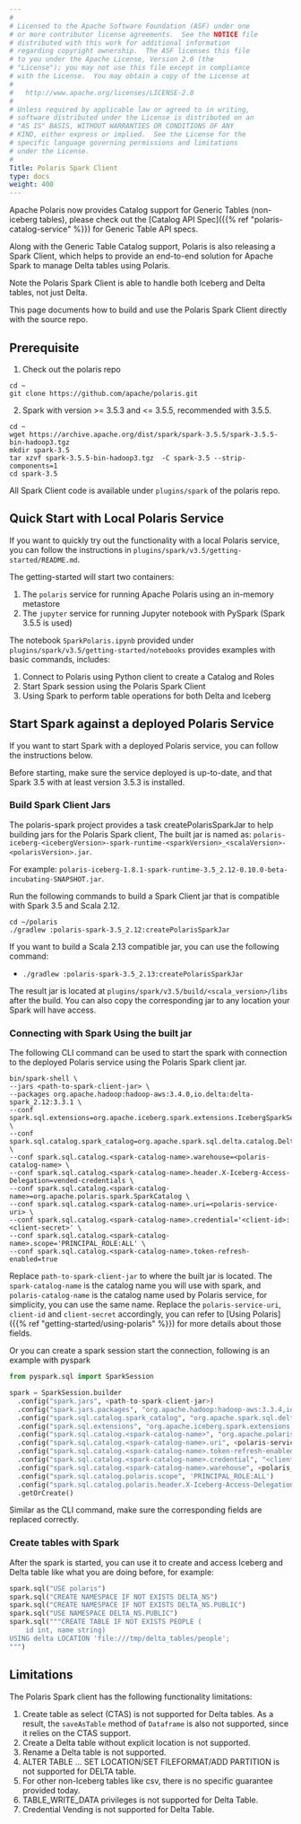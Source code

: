 ```yaml
---
#
# Licensed to the Apache Software Foundation (ASF) under one
# or more contributor license agreements.  See the NOTICE file
# distributed with this work for additional information
# regarding copyright ownership.  The ASF licenses this file
# to you under the Apache License, Version 2.0 (the
# "License"); you may not use this file except in compliance
# with the License.  You may obtain a copy of the License at
#
#   http://www.apache.org/licenses/LICENSE-2.0
#
# Unless required by applicable law or agreed to in writing,
# software distributed under the License is distributed on an
# "AS IS" BASIS, WITHOUT WARRANTIES OR CONDITIONS OF ANY
# KIND, either express or implied.  See the License for the
# specific language governing permissions and limitations
# under the License.
#
Title: Polaris Spark Client
type: docs
weight: 400
---
```


Apache Polaris now provides Catalog support for Generic Tables (non-iceberg tables), please check out 
the [Catalog API Spec]({{% ref "polaris-catalog-service" %}}) for Generic Table API specs.

Along with the Generic Table Catalog support, Polaris is also releasing a Spark Client, which helps to 
provide an end-to-end solution for Apache Spark to manage Delta tables using Polaris.

Note the Polaris Spark Client is able to handle both Iceberg and Delta tables, not just Delta.

This page documents how to build and use the Polaris Spark Client directly with the source repo.

## Prerequisite
1. Check out the polaris repo
```shell
cd ~
git clone https://github.com/apache/polaris.git
```
2. Spark with version >= 3.5.3 and <= 3.5.5, recommended with 3.5.5.
```shell
cd ~
wget https://archive.apache.org/dist/spark/spark-3.5.5/spark-3.5.5-bin-hadoop3.tgz 
mkdir spark-3.5
tar xzvf spark-3.5.5-bin-hadoop3.tgz  -C spark-3.5 --strip-components=1
cd spark-3.5
```

All Spark Client code is available under `plugins/spark` of the polaris repo.

## Quick Start with Local Polaris Service
If you want to quickly try out the functionality with a local Polaris service, you can follow the instructions
in `plugins/spark/v3.5/getting-started/README.md`.

The getting-started will start two containers:
1) The `polaris` service for running Apache Polaris using an in-memory metastore
2) The `jupyter` service for running Jupyter notebook with PySpark (Spark 3.5.5 is used)

The notebook `SparkPolaris.ipynb` provided under `plugins/spark/v3.5/getting-started/notebooks` provides examples 
with basic commands, includes:
1) Connect to Polaris using Python client to create a Catalog and Roles
2) Start Spark session using the Polaris Spark Client
3) Using Spark to perform table operations for both Delta and Iceberg

## Start Spark against a deployed Polaris Service
If you want to start Spark with a deployed Polaris service, you can follow the instructions below.

Before starting, make sure the service deployed is up-to-date, and that Spark 3.5 with at least version 3.5.3 is installed. 

### Build Spark Client Jars
The polaris-spark project provides a task createPolarisSparkJar to help building jars for the Polaris Spark client,
The built jar is named as:
`polaris-iceberg-<icebergVersion>-spark-runtime-<sparkVersion>_<scalaVersion>-<polarisVersion>.jar`. 

For example: `polaris-iceberg-1.8.1-spark-runtime-3.5_2.12-0.10.0-beta-incubating-SNAPSHOT.jar`.

Run the following commands to build a Spark Client jar that is compatible with Spark 3.5 and Scala 2.12.
```shell
cd ~/polaris
./gradlew :polaris-spark-3.5_2.12:createPolarisSparkJar
```
If you want to build a Scala 2.13 compatible jar, you can use the following command:
- `./gradlew :polaris-spark-3.5_2.13:createPolarisSparkJar` 

The result jar is located at `plugins/spark/v3.5/build/<scala_version>/libs` after the build. You can also copy the
corresponding jar to any location your Spark will have access.

### Connecting with Spark Using the built jar
The following CLI command can be used to start the spark with connection to the deployed Polaris service using
the Polaris Spark client jar.

```shell
bin/spark-shell \
--jars <path-to-spark-client-jar> \
--packages org.apache.hadoop:hadoop-aws:3.4.0,io.delta:delta-spark_2.12:3.3.1 \
--conf spark.sql.extensions=org.apache.iceberg.spark.extensions.IcebergSparkSessionExtensions,io.delta.sql.DeltaSparkSessionExtension \
--conf spark.sql.catalog.spark_catalog=org.apache.spark.sql.delta.catalog.DeltaCatalog \
--conf spark.sql.catalog.<spark-catalog-name>.warehouse=<polaris-catalog-name> \
--conf spark.sql.catalog.<spark-catalog-name>.header.X-Iceberg-Access-Delegation=vended-credentials \
--conf spark.sql.catalog.<spark-catalog-name>=org.apache.polaris.spark.SparkCatalog \
--conf spark.sql.catalog.<spark-catalog-name>.uri=<polaris-service-uri> \
--conf spark.sql.catalog.<spark-catalog-name>.credential='<client-id>:<client-secret>' \
--conf spark.sql.catalog.<spark-catalog-name>.scope='PRINCIPAL_ROLE:ALL' \
--conf spark.sql.catalog.<spark-catalog-name>.token-refresh-enabled=true
```

Replace `path-to-spark-client-jar` to where the built jar is located. The `spark-catalog-name` is the catalog name you
will use with spark, and `polaris-catalog-name` is the catalog name used by Polaris service, for simplicity, you can use
the same name. Replace the `polaris-service-uri`, `client-id` and `client-secret` accordingly, you can refer to
[Using Polaris]({{% ref "getting-started/using-polaris" %}}) for more details about those fields.

Or you can create a spark session start the connection, following is an example with pyspark
```python
from pyspark.sql import SparkSession

spark = SparkSession.builder
  .config("spark.jars", <path-to-spark-client-jar>)
  .config("spark.jars.packages", "org.apache.hadoop:hadoop-aws:3.3.4,io.delta:delta-spark_2.12:3.3.1")
  .config("spark.sql.catalog.spark_catalog", "org.apache.spark.sql.delta.catalog.DeltaCatalog")
  .config("spark.sql.extensions", "org.apache.iceberg.spark.extensions.IcebergSparkSessionExtensions,io.delta.sql.DeltaSparkSessionExtension")
  .config("spark.sql.catalog.<spark-catalog-name>", "org.apache.polaris.spark.SparkCatalog")  
  .config("spark.sql.catalog.<spark-catalog-name>.uri", <polaris-service-uri>)
  .config("spark.sql.catalog.<spark-catalog-name>.token-refresh-enabled", "true")
  .config("spark.sql.catalog.<spark-catalog-name>.credential", "<client-id>:<client_secret>")
  .config("spark.sql.catalog.<spark-catalog-name>.warehouse", <polaris_catalog_name>)
  .config("spark.sql.catalog.polaris.scope", 'PRINCIPAL_ROLE:ALL')
  .config("spark.sql.catalog.polaris.header.X-Iceberg-Access-Delegation", 'vended-credentials')
  .getOrCreate()
```
Similar as the CLI command, make sure the corresponding fields are replaced correctly.

### Create tables with Spark
After the spark is started, you can use it to create and access Iceberg and Delta table like what you are doing before, 
for example:
```python
spark.sql("USE polaris")
spark.sql("CREATE NAMESPACE IF NOT EXISTS DELTA_NS")
spark.sql("CREATE NAMESPACE IF NOT EXISTS DELTA_NS.PUBLIC")
spark.sql("USE NAMESPACE DELTA_NS.PUBLIC")
spark.sql("""CREATE TABLE IF NOT EXISTS PEOPLE (
    id int, name string)
USING delta LOCATION 'file:///tmp/delta_tables/people';
""")
```

## Limitations
The Polaris Spark client has the following functionality limitations:
1) Create table as select (CTAS) is not supported for Delta tables. As a result, the `saveAsTable` method of `Dataframe`
   is also not supported, since it relies on the CTAS support.
2) Create a Delta table without explicit location is not supported.
3) Rename a Delta table is not supported.
4) ALTER TABLE ... SET LOCATION/SET FILEFORMAT/ADD PARTITION is not supported for DELTA table.
5) For other non-Iceberg tables like csv, there is no specific guarantee provided today.
6) TABLE_WRITE_DATA privileges is not supported for Delta Table.
7) Credential Vending is not supported for Delta Table.
